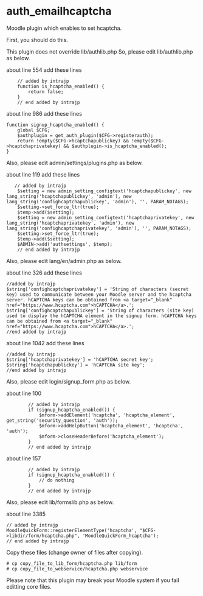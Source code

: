 # auth_emailhcaptcha
Moodle plugin which enables to set hcaptcha.

First, you should do this.

This plugin does not override lib/authlib.php
So, please edit lib/authlib.php as below.

about line 554
add these lines

```
    // added by intrajp
    function is_hcaptcha_enabled() {
        return false;
    }
    // end added by intrajp
```

about line 986
add these lines

```
function signup_hcaptcha_enabled() {
    global $CFG;
    $authplugin = get_auth_plugin($CFG->registerauth);
    return !empty($CFG->hcaptchapublickey) && !empty($CFG->hcaptchaprivatekey) && $authplugin->is_hcaptcha_enabled();
}
```

Also, please edit admin/settings/plugins.php as below.

about line 119
add these lines

```
   // added by intrajp
    $setting = new admin_setting_configtext('hcaptchapublickey', new lang_string('hcaptchapublickey', 'admin'), new lang_string('confighcaptchapublickey', 'admin'), '', PARAM_NOTAGS);
    $setting->set_force_ltr(true);
    $temp->add($setting);
    $setting = new admin_setting_configtext('hcaptchaprivatekey', new lang_string('hcaptchaprivatekey', 'admin'), new lang_string('confighcaptchaprivatekey', 'admin'), '', PARAM_NOTAGS);
    $setting->set_force_ltr(true);
    $temp->add($setting);
    $ADMIN->add('authsettings', $temp);
    // end added by intrajp
```

Also, please edit lang/en/admin.php as below.

about line 326
add these lines

```
//added by intrajp
$string['confighcaptchaprivatekey'] = 'String of characters (secret key) used to communicate between your Moodle server and the hcaptcha server. hCAPTCHA keys can be obtained from <a target="_blank" href="https://www.hcaptcha.com">hCAPTCHA</a>.';
$string['confighcaptchapublickey'] = 'String of characters (site key) used to display the hCAPTCHA element in the signup form. hCAPTCHA keys can be obtained from <a target="_blank" href="https://www.hcaptcha.com">hCAPTCHA</a>.';
//end added by intrajp
```

about line 1042
add these lines

```
//added by intrajp
$string['hcaptchaprivatekey'] = 'hCAPTCHA secret key';
$string['hcaptchapublickey'] = 'hCAPTCHA site key';
//end added by intrajp
```

Also, please edit login/signup_form.php as below.

about line 100

```
        // added by intrajp
        if (signup_hcaptcha_enabled()) {
            $mform->addElement('hcaptcha', 'hcaptcha_element', get_string('security_question', 'auth'));
            $mform->addHelpButton('hcaptcha_element', 'hcaptcha', 'auth');
            $mform->closeHeaderBefore('hcaptcha_element');
        }
        // end added by intrajp
```

about line 157

```
        // added by intrajp
        if (signup_hcaptcha_enabled()) {
            // do nothing
        }
        // end added by intrajp
```

Also, please edit lib/formslib.php as below.

about line 3385

```
// added by intrajp
MoodleQuickForm::registerElementType('hcaptcha', "$CFG->libdir/form/hcaptcha.php", 'MoodleQuickForm_hcaptcha');
// end added by intrajp
```
Copy these files (change owner of files after copying).

```
# cp copy_file_to_lib_form/hcaptcha.php lib/form
# cp copy_file_to_webservice/hcaptcha.php webservice
```

Please note that this plugin may break your Moodle system if you fail editting core files. 
